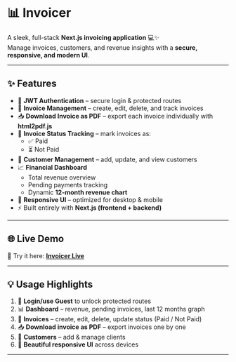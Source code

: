 # 📊 Invoicer

A sleek, full-stack **Next.js invoicing application** 💻✨  
Manage invoices, customers, and revenue insights with a **secure, responsive, and modern UI**.

---

## ✨ Features

- 🔐 **JWT Authentication** – secure login & protected routes  
- 🧾 **Invoice Management** – create, edit, delete, and track invoices  
- 📥 **Download Invoice as PDF** – export each invoice individually with **html2pdf.js**  
- 🔄 **Invoice Status Tracking** – mark invoices as:  
  - ✅ Paid  
  - ⏳ Not Paid  
- 👥 **Customer Management** – add, update, and view customers  
- 📈 **Financial Dashboard**  
  - Total revenue overview  
  - Pending payments tracking  
  - Dynamic **12-month revenue chart**  
- 📱 **Responsive UI** – optimized for desktop & mobile  
- ⚡ Built entirely with **Next.js (frontend + backend)**  

---

## 🌐 Live Demo

🚀 Try it here: **[Invoicer Live](https://invoiceraman.vercel.app)**  

---

## 💡 Usage Highlights

1. 🔑 **Login/use Guest** to unlock protected routes  
2. 📊 **Dashboard** – revenue, pending invoices, last 12 months graph  
3. 🧾 **Invoices** – create, edit, delete, update status (Paid / Not Paid)  
4. 📥 **Download invoice as PDF** – export invoices one by one  
5. 👥 **Customers** – add & manage clients  
6. 📱 **Beautiful responsive UI** across devices  

---